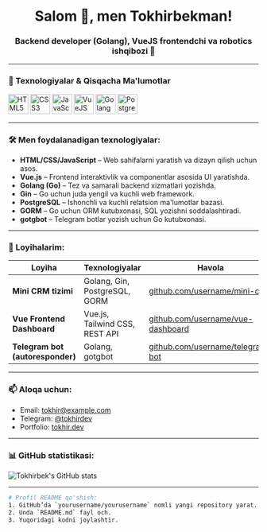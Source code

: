 <h1 align="center">Salom 👋, men Tokhirbekman!</h1>
<h3 align="center">Backend developer (Golang), VueJS frontendchi va robotics ishqibozi 🤖</h3>

---

### 🧰 Texnologiyalar & Qisqacha Ma'lumotlar

<p align="left">
  <img src="https://cdn.jsdelivr.net/gh/devicons/devicon/icons/html5/html5-original.svg" alt="HTML5" width="40" height="40"/> 
  <img src="https://cdn.jsdelivr.net/gh/devicons/devicon/icons/css3/css3-original.svg" alt="CSS3" width="40" height="40"/>
  <img src="https://cdn.jsdelivr.net/gh/devicons/devicon/icons/javascript/javascript-original.svg" alt="JavaScript" width="40" height="40"/>
  <img src="https://cdn.jsdelivr.net/gh/devicons/devicon/icons/vuejs/vuejs-original.svg" alt="VueJS" width="40" height="40"/>
  <img src="https://cdn.jsdelivr.net/gh/devicons/devicon/icons/go/go-original.svg" alt="Golang" width="40" height="40"/>
  <img src="https://cdn.jsdelivr.net/gh/devicons/devicon/icons/postgresql/postgresql-original.svg" alt="PostgreSQL" width="40" height="40"/>
</p>

---

### 🛠️ Men foydalanadigan texnologiyalar:

- **HTML/CSS/JavaScript** – Web sahifalarni yaratish va dizayn qilish uchun asos.
- **Vue.js** – Frontend interaktivlik va componentlar asosida UI yaratishda.
- **Golang (Go)** – Tez va samarali backend xizmatlari yozishda.
- **Gin** – Go uchun juda yengil va kuchli web framework.
- **PostgreSQL** – Ishonchli va kuchli relatsion ma'lumotlar bazasi.
- **GORM** – Go uchun ORM kutubxonasi, SQL yozishni soddalashtiradi.
- **gotgbot** – Telegram botlar yozish uchun Go kutubxonasi.

---

### 📂 Loyihalarim:

| Loyiha | Texnologiyalar | Havola |
|--------|----------------|--------|
| **Mini CRM tizimi** | Golang, Gin, PostgreSQL, GORM | [github.com/username/mini-crm](https://github.com/username/mini-crm) |
| **Vue Frontend Dashboard** | Vue.js, Tailwind CSS, REST API | [github.com/username/vue-dashboard](https://github.com/username/vue-dashboard) |
| **Telegram bot (autoresponder)** | Golang, gotgbot | [github.com/username/telegram-bot](https://github.com/username/telegram-bot) |

---

### 📫 Aloqa uchun:
- Email: tokhir@example.com  
- Telegram: [@tokhirdev](https://t.me/tokhirdev)  
- Portfolio: [tokhir.dev](https://tokhir.dev)

---

### 📊 GitHub statistikasi:
![Tokhirbek's GitHub stats](https://github-readme-stats.vercel.app/api?username=yourusername&show_icons=true&theme=radical)

---

```bash
# Profil README qo'shish:
1. GitHub’da `yourusername/yourusername` nomli yangi repository yarat.
2. Unda `README.md` fayl och.
3. Yuqoridagi kodni joylashtir.
